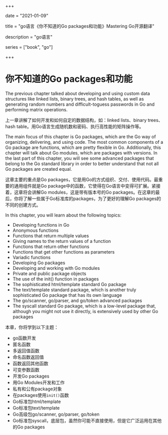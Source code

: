 
+++

date = "2021-01-09"

title = "go语言《你不知道的Go packages和功能》Mastering Go开源翻译"

description = "go语言"

series = ["book", "go"]

+++

# 你不知道的Go packages和功能

The previous chapter talked about developing and using custom data structures like linked
lists, binary trees, and hash tables, as well as generating random numbers and difficult-toguess passwords in Go and performing matrix operations.


上一章讲解了如何开发和如何自定的数据结构，如：linked lists、binary trees、hash table。用Go语言生成随机数和密码、执行高性能的矩阵操作等。

The main focus of this chapter is Go packages, which are the Go way of organizing,
delivering, and using code. The most common components of a Go package are functions,
which are pretty flexible in Go. Additionally, this chapter will talk about Go modules,
which are packages with versions. In the last part of this chapter, you will see some
advanced packages that belong to the Go standard library in order to better understand
that not all Go packages are created equal.

这章主要的重点是Go packages，它是用Go的方式组织、交付、使用代码。最重要的通用组件就是Go package中的函数，它使得在Go语言中变得可扩展。紧接着，这章将会讲解Go modules，这是带有版本号的Go packages。在这章的最后，你将了解一些属于Go标准库的packages，为了更好的理解Go packages的不同的创建方式。

In this chapter, you will learn about the following topics:

- Developing functions in Go
- Anonymous functions
- Functions that return multiple values
- Giving names to the return values of a function
- Functions that return other functions
- Functions that get other functions as parameters
- Variadic functions
- Developing Go packages
- Developing and working with Go modules
- Private and public package objects
- The use of the init() function in packages
- The sophisticated html/template standard Go package
- The text/template standard package, which is another truly sophisticated Go package that has its own language
- The go/scanner, go/parser, and go/token advanced packages
- The syscall standard Go package, which is a low-level package that, although you might not use it directly, is extensively used by other Go packages


本章，你将学到以下主题：
- go函数开发
- 匿名函数 
- 多返回值函数
- 命名函数返回值
- 函数返回其他函数
- 可变参数函数
- 开发Go packages
- 用Go Modules开发和工作
- 私有和公有package对象
- 在packages使用`init()`函数
- Go标准包html/template
- Go标准包text/template
- Go高级包go/scanner, go/parser, go/token
- Go标准包syscall，底层包，虽然你可能不直接使用，但是它广泛运用在其他的Go packages
